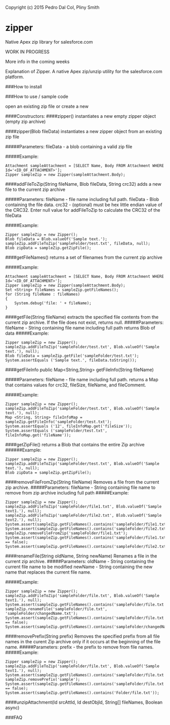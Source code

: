 Copyright (c) 2015 Pedro Dal Col, Pliny Smith


# zipper
Native Apex zip library
for salesforce.com

WORK IN PROGRESS

More info in the coming weeks

Explanation of Zipper.
A native Apex zip/unzip utility for the salesforce.com platform.

###How to install


###How to use / sample code

open an existing zip file or create a new

####Constructors:
####zipper()
instantiates a new empty zipper object (empty zip archive)

####zipper(Blob fileData)
instantiates a new zipper object from an existing zip file

#####Parameters:
fileData - a blob containing a valid zip file

#####Example:
```Apex
Attachment sampleAttachment = [SELECT Name, Body FROM Attachment WHERE Id='<ID_OF_ATTACHMENT>'];
Zipper sampleZip = new Zipper(sampleAttachment.Body);
```

####addFileToZip(String fileName, Blob fileData, String crc32)
adds a new file to the current zip archive

#####Parameters:
fileName - file name including full path.
fileData - Blob containing the file data. 
crc32 - (optional)  must be hex little endian value of the CRC32.  Enter null value for addFileToZip to calculate the CRC32 of the fileData

#####Example:
```Apex
Zipper sampleZip = new Zipper();
Blob fileData = Blob.valueOf('Sample text.');
sampleZip.addFileToZip('sampleFolder/test.txt', fileData, null);
Blob zipData = sampleZip.getZipFile();
```


####getFileNames()
returns a set of filenames from the current zip archive

#####Example:
```Apex
Attachment sampleAttachment = [SELECT Name, Body FROM Attachment WHERE Id='<ID_OF_ATTACHMENT>'];
Zipper sampleZip = new Zipper(sampleAttachment.Body);
Set <String> fileNames = sampleZip.getFileNames();
for (String fileName : fileNames)
{
	System.debug('file: ' + fileName);
}
```

####getFile(String fileName)
extracts the specified file contents from the current zip archive.  If the file does not exist, returns null.
#####Parameters:
fileName - String containing file name including full path
returns Blob of data
#####Example:
```Apex
Zipper sampleZip = new Zipper();
sampleZip.addFileToZip('sampleFolder/test.txt', Blob.valueOf('Sample text.'), null);
Blob fileData = sampleZip.getFile('sampleFolder/test.txt');
System.assertEquals ('Sample text.', fileData.toString());
```

####getFileInfo
 public Map<String,String> getFileInfo(String fileName)

#####Parameters:
fileName - file name including full path.
returns a Map that contains values for crc32, fileSize, fileName, and fileComment.

#####Example:
```Apex
Zipper sampleZip = new Zipper();
sampleZip.addFileToZip('sampleFolder/test.txt', Blob.valueOf('Sample text.'), null);
Map <String, String> fileInfoMap = sampleZip.getFileInfo('sampleFolder/test.txt');
System.assertEquals ('12', fileInfoMap.get('fileSize'));
System.assertEquals ('sampleFolder/test.txt', fileInfoMap.get('fileName'));
```

####getZipFile()
returns a Blob that contains the entire Zip archive
######Example:
```Apex
Zipper sampleZip = new Zipper();
sampleZip.addFileToZip('sampleFolder/test.txt', Blob.valueOf('Sample text.'), null);
Blob zipData = sampleZip.getZipFile();
```

####removeFileFromZip(String fileName)
Removes a file from the current zip archive.
#####Parameters:
fileName - String containing file name to remove from zip archive including full path 
#####Example:
```Apex
Zipper sampleZip = new Zipper();
sampleZip.addFileToZip('sampleFolder/file1.txt', Blob.valueOf('Sample text1.'), null);
sampleZip.addFileToZip('sampleFolder/file2.txt', Blob.valueOf('Sample text2.'), null);
System.assert(sampleZip.getFileNames().contains('sampleFolder/file1.txt'));
System.assert(sampleZip.getFileNames().contains('sampleFolder/file2.txt'));
sampleZip.removeFileFromZip('sampleFolder/file1.txt');
System.assert(sampleZip.getFileNames().contains('sampleFolder/file1.txt') == false);
System.assert(sampleZip.getFileNames().contains('sampleFolder/file2.txt'));
```


####renameFile(String oldName, String newName)
Renames a file in the current zip archive.
#####Parameters:
oldName - String containing the current file name to be modified
newName - String containing the new name that replaces the current file name.

#####Example:
```Apex
Zipper sampleZip = new Zipper();
sampleZip.addFileToZip('sampleFolder/file.txt', Blob.valueOf('Sample text1.'), null);
System.assert(sampleZip.getFileNames().contains('sampleFolder/file.txt'));
sampleZip.renameFile('sampleFolder/file.txt', 'sampleFolder/changedName.txt');
System.assert(sampleZip.getFileNames().contains('sampleFolder/file.txt') == false);
System.assert(sampleZip.getFileNames().contains('sampleFolder/changedName.txt'));
```


####removePrefix(String prefix)
Removes the specified prefix from all file names in the curent Zip archive only if it occurs at the beginning of the file name.
#####Parameters:
prefix - the prefix to remove from file names.
#####Example:
```Apex
Zipper sampleZip = new Zipper();
sampleZip.addFileToZip('sampleFolder/file.txt', Blob.valueOf('Sample text1.'), null);
System.assert(sampleZip.getFileNames().contains('sampleFolder/file.txt'));
sampleZip.removePrefix('sample');
System.assert(sampleZip.getFileNames().contains('sampleFolder/file.txt') == false);
System.assert(sampleZip.getFileNames().contains('Folder/file.txt'));
```


####unzipAttachment(Id srcAttId, Id destObjId, String[] fileNames, Boolean async)



###FAQ